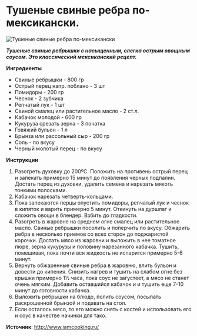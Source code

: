 # Тушеные свиные ребра по-мексикански.

![Тушеные свиные ребра по-мексикански](/images/Kulinar/Second/mexican-braised-ribs.jpg 'Тушеные свиные ребра по-мексикански')

_**Тушеные свиные ребрышки с насыщенным, слегка острым овощным соусом. Это классический мексиканский рецепт.**_

**Ингредиенты**

- Свиные ребрышки - 800 гр
- Острый перец напр. поблано - 3 шт
- Помидоры - 200 гр
- Чеснок - 2 зубчика
- Репчатый лук - 1 шт
- Свиной смалец или растительное масло - 2 ст.л.
- Кабачок молодой - 600 гр
- Кукуруза срезать зерна - 3 початка
- Говяжий бульон - 1 л
- Брынза или рассольный сыр - 200 гр
- Соль - по вкусу
- Черный молотый перец - по вкусу

**Инструкции**

1. Разогреть духовку до 200ºC. Положить на противень острый перец и запекать примерно 15 минут до появления черных подпалин. Достать перец из духовки, удалить семена и нарезать мякоть тонкими полосками.
2. Кабачок нарезать четверть-кольцами.
3. Пока запекаются перцы опустить помидоры, репчатый лук и чеснок в кипяток и варить примерно 5 минут. Откинуть на дуршлаг и сложить овощи в блендер. Взбить до гладкости.
4. Разогреть в жаровне на среднем огне смалец или растительное масло. Свиные ребрышки посолить и поперчить по вкусу. Обжарить ребра в несколько приемов со всех сторон до поджаристой корочки. Достать мясо из жаровни и выложить в нее томатное пюре, зерна кукурузы и половину нарезанного кабачка. Тушить, помешивая, пока почти вся жидкость не испарится примерно 5-6 минут.
5. Вернуть обжаренные свиные ребра в жаровню, влить бульон и довести до кипения. Снизить нагрев и тушить на слабом огне без крышки примерно 1½ часа, пока соус не загустеет, а мясо не станет очень мягким. Добавить оставшийся кабачок и и тушить еще 7-10 минут до готовности кабачка.
6. Выложить ребрышки на блюдо, полить соусом, посыпать раскрошенной брынзой и подавать на стол.
7. Если осталось мясо, то его можно снять с костей и использовать его и соус в качестве начинки для тако.

**Источник**: http://www.iamcooking.ru/
